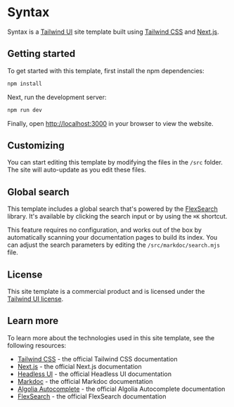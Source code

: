 # Syntax

Syntax is a [Tailwind UI](https://tailwindui.com) site template built using [Tailwind CSS](https://tailwindcss.com) and [Next.js](https://nextjs.org).

## Getting started

To get started with this template, first install the npm dependencies:

```bash
npm install
```

Next, run the development server:

```bash
npm run dev
```

Finally, open [http://localhost:3000](http://localhost:3000) in your browser to view the website.

## Customizing

You can start editing this template by modifying the files in the `/src` folder. The site will auto-update as you edit these files.

## Global search

This template includes a global search that's powered by the [FlexSearch](https://github.com/nextapps-de/flexsearch) library. It's available by clicking the search input or by using the `⌘K` shortcut.

This feature requires no configuration, and works out of the box by automatically scanning your documentation pages to build its index. You can adjust the search parameters by editing the `/src/markdoc/search.mjs` file.

## License

This site template is a commercial product and is licensed under the [Tailwind UI license](https://tailwindui.com/license).

## Learn more

To learn more about the technologies used in this site template, see the following resources:

-   [Tailwind CSS](https://tailwindcss.com/docs) - the official Tailwind CSS documentation
-   [Next.js](https://nextjs.org/docs) - the official Next.js documentation
-   [Headless UI](https://headlessui.dev) - the official Headless UI documentation
-   [Markdoc](https://markdoc.io) - the official Markdoc documentation
-   [Algolia Autocomplete](https://www.algolia.com/doc/ui-libraries/autocomplete/introduction/what-is-autocomplete/) - the official Algolia Autocomplete documentation
-   [FlexSearch](https://github.com/nextapps-de/flexsearch) - the official FlexSearch documentation
